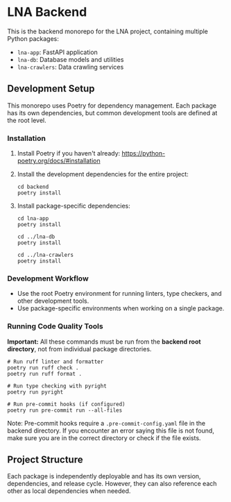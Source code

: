 # LNA Backend

This is the backend monorepo for the LNA project, containing multiple Python packages:

- `lna-app`: FastAPI application
- `lna-db`: Database models and utilities
- `lna-crawlers`: Data crawling services

## Development Setup

This monorepo uses Poetry for dependency management. Each package has its own dependencies, but common development tools are defined at the root level.

### Installation

1. Install Poetry if you haven't already: https://python-poetry.org/docs/#installation

2. Install the development dependencies for the entire project:
   ```
   cd backend
   poetry install
   ```

3. Install package-specific dependencies:
   ```
   cd lna-app
   poetry install
   
   cd ../lna-db
   poetry install
   
   cd ../lna-crawlers
   poetry install
   ```

### Development Workflow

- Use the root Poetry environment for running linters, type checkers, and other development tools.
- Use package-specific environments when working on a single package.

### Running Code Quality Tools

**Important:** All these commands must be run from the **backend root directory**, not from individual package directories.

```
# Run ruff linter and formatter
poetry run ruff check .
poetry run ruff format .

# Run type checking with pyright
poetry run pyright

# Run pre-commit hooks (if configured)
poetry run pre-commit run --all-files
```

Note: Pre-commit hooks require a `.pre-commit-config.yaml` file in the backend directory. If you encounter an error saying this file is not found, make sure you are in the correct directory or check if the file exists.

## Project Structure

Each package is independently deployable and has its own version, dependencies, and release cycle. However, they can also reference each other as local dependencies when needed. 